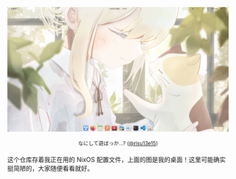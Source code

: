 <p align="center" width="100%">
  <a href="https://twitter.com/risu13e15/status/1504050343092494340"><img src="screenshot.png"></a>
</p>

<p align="center" width="100%">
  <sup>なにして遊ぼっか...? (<a href="https://twitter.com/risu13e15">@risu13e15</a>)</sup>
</p>

这个仓库存着我正在用的 NixOS 配置文件，上面的图是我的桌面！这里可能确实挺简陋的，大家随便看看就好。
